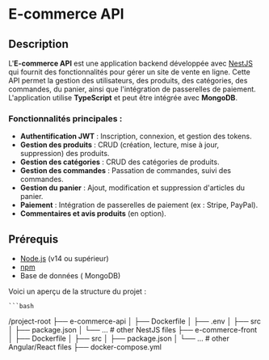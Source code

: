 # E-commerce API

## Description

L'**E-commerce API** est une application backend développée avec [NestJS](https://nestjs.com/) qui fournit des fonctionnalités pour gérer un site de vente en ligne. Cette API permet la gestion des utilisateurs, des produits, des catégories, des commandes, du panier, ainsi que l'intégration de passerelles de paiement. L'application utilise **TypeScript** et peut être intégrée avec **MongoDB**.

### Fonctionnalités principales :

- **Authentification JWT** : Inscription, connexion, et gestion des tokens.
- **Gestion des produits** : CRUD (création, lecture, mise à jour, suppression) des produits.
- **Gestion des catégories** : CRUD des catégories de produits.
- **Gestion des commandes** : Passation de commandes, suivi des commandes.
- **Gestion du panier** : Ajout, modification et suppression d'articles du panier.
- **Paiement** : Intégration de passerelles de paiement (ex : Stripe, PayPal).
- **Commentaires et avis produits** (en option).

## Prérequis

- [Node.js](https://nodejs.org/en/) (v14 ou supérieur)
- [npm](https://www.npmjs.com/)
- Base de données ( MongoDB)

Voici un aperçu de la structure du projet :

    ```bash

/project-root
├── e-commerce-api
│ ├── Dockerfile
│ ├── .env
│ ├── src
│ ├── package.json
│ └── ... # other NestJS files
├── e-commerce-front
│ ├── Dockerfile
│ ├── src
│ ├── package.json
│ └── ... # other Angular/React files
├── docker-compose.yml

```

```
